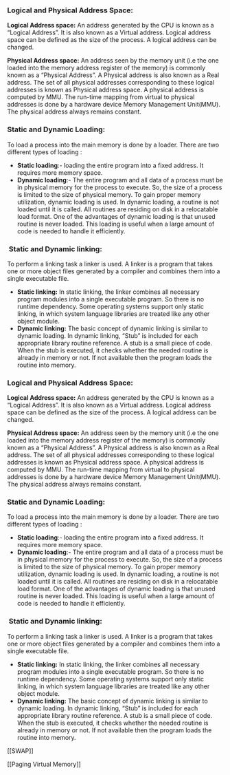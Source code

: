 ### Logical and Physical Address Space:

**Logical Address space:** An address generated by the CPU is known as a “Logical Address”. It is also known as a Virtual address. Logical address space can be defined as the size of the process. A logical address can be changed.

**Physical Address space:** An address seen by the memory unit (i.e the one loaded into the memory address register of the memory) is commonly known as a “Physical Address”. A Physical address is also known as a Real address. The set of all physical addresses corresponding to these logical addresses is known as Physical address space. A physical address is computed by MMU. The run-time mapping from virtual to physical addresses is done by a hardware device Memory Management Unit(MMU). The physical address always remains constant.

### Static and Dynamic Loading:

To load a process into the main memory is done by a loader. There are two different types of loading :

-   **Static loading**:- loading the entire program into a fixed address. It requires more memory space.
-   **Dynamic loading**:- The entire program and all data of a process must be in physical memory for the process to execute. So, the size of a process is limited to the size of physical memory. To gain proper memory utilization, dynamic loading is used. In dynamic loading, a routine is not loaded until it is called. All routines are residing on disk in a relocatable load format. One of the advantages of dynamic loading is that unused routine is never loaded. This loading is useful when a large amount of code is needed to handle it efficiently.

###  Static and Dynamic linking:

To perform a linking task a linker is used. A linker is a program that takes one or more object files generated by a compiler and combines them into a single executable file.

-   **Static linking:** In static linking, the linker combines all necessary program modules into a single executable program. So there is no runtime dependency. Some operating systems support only static linking, in which system language libraries are treated like any other object module.
-   **Dynamic linking:** The basic concept of dynamic linking is similar to dynamic loading. In dynamic linking, “Stub” is included for each appropriate library routine reference. A stub is a small piece of code. When the stub is executed, it checks whether the needed routine is already in memory or not. If not available then the program loads the routine into memory.
### Logical and Physical Address Space:

**Logical Address space:** An address generated by the CPU is known as a “Logical Address”. It is also known as a Virtual address. Logical address space can be defined as the size of the process. A logical address can be changed.

**Physical Address space:** An address seen by the memory unit (i.e the one loaded into the memory address register of the memory) is commonly known as a “Physical Address”. A Physical address is also known as a Real address. The set of all physical addresses corresponding to these logical addresses is known as Physical address space. A physical address is computed by MMU. The run-time mapping from virtual to physical addresses is done by a hardware device Memory Management Unit(MMU). The physical address always remains constant.

### Static and Dynamic Loading:

To load a process into the main memory is done by a loader. There are two different types of loading :

-   **Static loading**:- loading the entire program into a fixed address. It requires more memory space.
-   **Dynamic loading**:- The entire program and all data of a process must be in physical memory for the process to execute. So, the size of a process is limited to the size of physical memory. To gain proper memory utilization, dynamic loading is used. In dynamic loading, a routine is not loaded until it is called. All routines are residing on disk in a relocatable load format. One of the advantages of dynamic loading is that unused routine is never loaded. This loading is useful when a large amount of code is needed to handle it efficiently.

###  Static and Dynamic linking:

To perform a linking task a linker is used. A linker is a program that takes one or more object files generated by a compiler and combines them into a single executable file.

-   **Static linking:** In static linking, the linker combines all necessary program modules into a single executable program. So there is no runtime dependency. Some operating systems support only static linking, in which system language libraries are treated like any other object module.
-   **Dynamic linking:** The basic concept of dynamic linking is similar to dynamic loading. In dynamic linking, “Stub” is included for each appropriate library routine reference. A stub is a small piece of code. When the stub is executed, it checks whether the needed routine is already in memory or not. If not available then the program loads the routine into memory.

[[SWAP]]

[[Paging Virtual Memory]]
